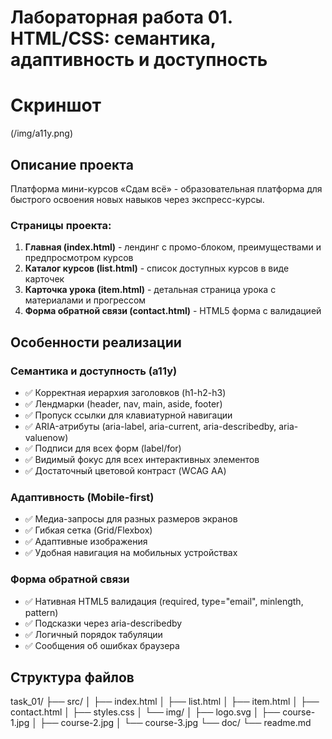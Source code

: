 # Лабораторная работа 01. HTML/CSS: семантика, адаптивность и доступность

# Скриншот 
(/img/a11y.png)

## Описание проекта

Платформа мини-курсов «Сдам всё» - образовательная платформа для быстрого освоения новых навыков через экспресс-курсы.

### Страницы проекта:

1. **Главная (index.html)** - лендинг с промо-блоком, преимуществами и предпросмотром курсов
2. **Каталог курсов (list.html)** - список доступных курсов в виде карточек
3. **Карточка урока (item.html)** - детальная страница урока с материалами и прогрессом
4. **Форма обратной связи (contact.html)** - HTML5 форма с валидацией

## Особенности реализации

### Семантика и доступность (a11y)

- ✅ Корректная иерархия заголовков (h1-h2-h3)
- ✅ Лендмарки (header, nav, main, aside, footer)
- ✅ Пропуск ссылки для клавиатурной навигации
- ✅ ARIA-атрибуты (aria-label, aria-current, aria-describedby, aria-valuenow)
- ✅ Подписи для всех форм (label/for)
- ✅ Видимый фокус для всех интерактивных элементов
- ✅ Достаточный цветовой контраст (WCAG AA)

### Адаптивность (Mobile-first)

- ✅ Медиа-запросы для разных размеров экранов
- ✅ Гибкая сетка (Grid/Flexbox)
- ✅ Адаптивные изображения
- ✅ Удобная навигация на мобильных устройствах

### Форма обратной связи

- ✅ Нативная HTML5 валидация (required, type="email", minlength, pattern)
- ✅ Подсказки через aria-describedby
- ✅ Логичный порядок табуляции
- ✅ Сообщения об ошибках браузера

## Структура файлов
task_01/
├── src/
│ ├── index.html
│ ├── list.html
│ ├── item.html
│ ├── contact.html
│ ├── styles.css
│ └── img/
│ ├── logo.svg
│ ├── course-1.jpg
│ ├── course-2.jpg
│ └── course-3.jpg
└── doc/
└── readme.md

        